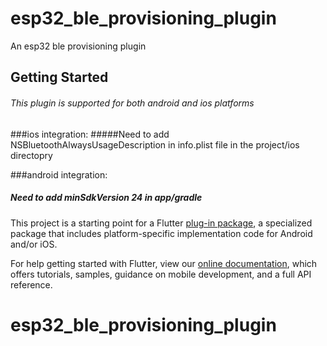 # esp32_ble_provisioning_plugin

An esp32 ble provisioning plugin

## Getting Started
###### This plugin is supported for both android and ios platforms

###ios integration:
#####Need to add NSBluetoothAlwaysUsageDescription in info.plist file in the project/ios directopry

###android integration:
##### Need to add minSdkVersion 24 in app/gradle

This project is a starting point for a Flutter
[plug-in package](https://flutter.dev/developing-packages/),
a specialized package that includes platform-specific implementation code for
Android and/or iOS.

For help getting started with Flutter, view our
[online documentation](https://flutter.dev/docs), which offers tutorials,
samples, guidance on mobile development, and a full API reference.

# esp32_ble_provisioning_plugin
